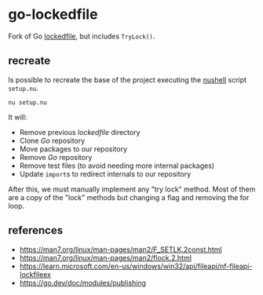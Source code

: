 # go-lockedfile
Fork of Go [lockedfile](https://pkg.go.dev/cmd/go/internal/lockedfile), but includes `TryLock()`.  

## recreate
Is possible to recreate the base of the project executing the [nushell](https://www.nushell.sh/) script `setup.nu`.  

```
nu setup.nu
```

It will:  
- Remove previous *lockedfile* directory
- Clone *Go* repository
- Move packages to our repository
- Remove *Go* repository
- Remove test files (to avoid needing more internal packages)
- Update `import`s to redirect internals to our repository

After this, we must manually implement any "try lock" method. Most of them are a copy of the "lock" methods but changing a flag and removing the for loop.  

## references

- https://man7.org/linux/man-pages/man2/F_SETLK.2const.html
- https://man7.org/linux/man-pages/man2/flock.2.html
- https://learn.microsoft.com/en-us/windows/win32/api/fileapi/nf-fileapi-lockfileex
- https://go.dev/doc/modules/publishing